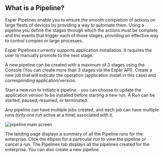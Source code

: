 ## What is a Pipeline?

Esper Pipelines enable you to ensure the smooth completion of actions on large fleets of devices by providing a way to automate them. Using a pipeline you define the stages through which the actions must be complete and the events that trigger each of those stages, providing an effective way to control complex or large processes.

Esper Pipelines currently supports application installation. It requires the user to manually promote to the next stage. 

A new pipeline can be created with a maximum of 3 stages using the Console (You can create more than 3 stages via the Esper API). Create a new job that will indicate the operation (application install in this case) and corresponding application/version.

Start a new run to initiate a pipeline - you can choose to update the application version to be installed before starting a new run. A Run can be started, paused, resumed, or terminated. 

Any pipeline can have multiple jobs created, and each job can have multiple runs (only one run active at a time) associated with it.

![pipeline main screen](./images/main-pipeline.png)

The landing page displays a summary of all the Pipeline runs for the enterprise. Click the ellipsis for a particular run to view the pipeline or cancel a run. The Pipelines tab displays all the pipelines created for the enterprise. You can also create a new pipeline. 
